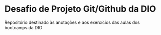 # Desafio de Projeto Git/Github da DIO
Repositório destinado às anotações e aos exercícios das aulas dos bootcamps da DIO
